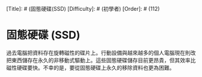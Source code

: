 [Title]: # (固態硬碟(SSD)
[Difficulty]: # (初學者)
[Order]: # (112)

# 固態硬碟 (SSD)

過去電腦把資料存在旋轉磁性的碟片上。行動設備與越來越多的個人電腦現在則改把東西儲存在永久的非移動式驅動上。這些固態硬碟儲存目前更昂貴，但其效率比磁性硬碟要快。不幸的是，要從固態硬碟上永久的移除資料也更為困難。